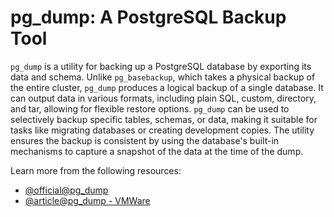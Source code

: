 # pg_dump: A PostgreSQL Backup Tool

`pg_dump` is a utility for backing up a PostgreSQL database by exporting its data and schema. Unlike `pg_basebackup`, which takes a physical backup of the entire cluster, `pg_dump` produces a logical backup of a single database. It can output data in various formats, including plain SQL, custom, directory, and tar, allowing for flexible restore options. `pg_dump` can be used to selectively backup specific tables, schemas, or data, making it suitable for tasks like migrating databases or creating development copies. The utility ensures the backup is consistent by using the database's built-in mechanisms to capture a snapshot of the data at the time of the dump.

Learn more from the following resources:

- [@official@pg_dump](https://www.postgresql.org/docs/current/app-pgdump.html)
- [@article@pg_dump - VMWare](https://docs.vmware.com/en/VMware-Greenplum/5/greenplum-database/utility_guide-client_utilities-pg_dump.html)